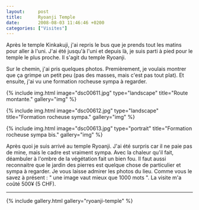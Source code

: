 ```yaml
---
layout:     post
title:      Ryoanji Temple
date:       2008-08-03 11:46:46 +0200
categories: ["Visites"]
---
```


Après le temple Kinkakuji, j'ai repris le bus que je prends tout les matins pour aller à l'uni. J'ai été jusqu'à
l'uni et depuis là, je suis parti à pied pour le temple le plus proche. Il s'agit du temple Ryoanji.

<!--more-->

Sur le chemin, j'ai pris quelques photos. Premièrement, je voulais montrer que ça grimpe un petit peu (pas des
masses, mais c'est pas tout plat). Et ensuite, j'ai vu une formation rocheuse sympa à regarder.

<!-- /assets/images/2008-08-03-ryoanji-temple/dsc00611.jpg -->
{% include img.html
    image="dsc00611.jpg"
    type="landscape"
    title="Route montante."
    gallery="img"
%}

<!-- /assets/images/2008-08-03-ryoanji-temple/dsc00612.jpg -->
{% include img.html
    image="dsc00612.jpg"
    type="landscape"
    title="Formation rocheuse sympa."
    gallery="img"
%}

<!-- /assets/images/2008-08-03-ryoanji-temple/dsc00613.jpg -->
{% include img.html
    image="dsc00613.jpg"
    type="portrait"
    title="Formation rocheuse sympa bis."
    gallery="img"
%}

Après quoi je suis arrivé au temple Ryoanji. J'ai été surpris car il ne paie pas de mine, mais le cadre est
vraiment sympa. Avec la chaleur qu'il fait, déambuler à l'ombre de la végétation fait un bien fou. Il faut aussi
reconnaitre que le jardin des pierres est quelque chose de particulier et sympa à regarder. Je vous laisse admirer
les photos du lieu. Comme vous le savez à présent : " une image vaut mieux que 1000 mots ". La visite m'a coûté
500¥ (5 CHF).

-----

{% include gallery.html gallery="ryoanji-temple" %}
